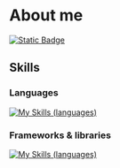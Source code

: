 # About me

[![Static Badge](https://img.shields.io/badge/RDF-FOAF-yellow)](https://raw.githubusercontent.com/yudukikun5120/yudukikun5120/main/foaf.rdf#me)

## Skills

### Languages

[![My Skills (languages)](https://skillicons.dev/icons?i=ruby,js,ts,py,elixir,html,css)](https://skillicons.dev)

### Frameworks & libraries

[![My Skills (languages)](https://skillicons.dev/icons?i=rails,react,vue,electron,tailwind,fastapi,heroku)](https://skillicons.dev)

<!--
**yudukikun5120/yudukikun5120** is a ✨ _special_ ✨ repository because its `README.md` (this file) appears on your GitHub profile.

Here are some ideas to get you started:

- 🔭 I’m currently working on ...
- 🌱 I’m currently learning ...
- 👯 I’m looking to collaborate on ...
- 🤔 I’m looking for help with ...
- 💬 Ask me about ...
- 📫 How to reach me: ...
- 😄 Pronouns: ...
- ⚡ Fun fact: ...
-->
